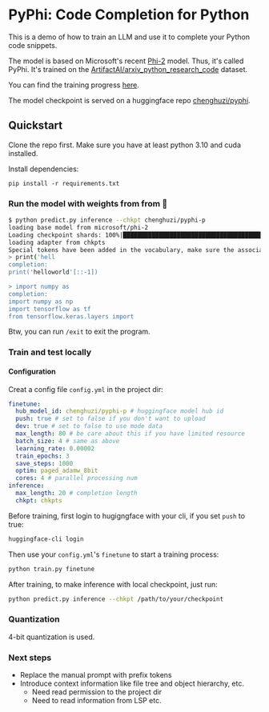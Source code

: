 # PyPhi: Code Completion for Python

This is a demo of how to train an LLM and use it to complete your Python code snippets.

The model is based on Microsoft's recent [Phi-2](https://huggingface.co/microsoft/phi-2) model. Thus, it's called PyPhi. It's trained on the [ArtifactAI/arxiv_python_research_code](https://huggingface.co/datasets/ArtifactAI/arxiv_python_research_code) dataset.


You can find the training progress [here](https://api.wandb.ai/links/chenghuzi/c1a9vy8m).

The model checkpoint is served on a huggingface repo [chenghuzi/pyphi](https://huggingface.co/chenghuzi/pyphi).

## Quickstart

Clone the repo first. Make sure you have at least python 3.10 and cuda installed.

Install dependencies:

```
pip install -r requirements.txt
```

### Run the model with weights from from 🤗

```bash
$ python predict.py inference --chkpt chenghuzi/pyphi-p
loading base model from microsoft/phi-2
Loading checkpoint shards: 100%|██████████████████████████████████████████████████████████████████████████████████████████████████| 2/2 [00:03<00:00,  1.70s/it]
loading adapter from chkpts
Special tokens have been added in the vocabulary, make sure the associated word embeddings are fine-tuned or trained.
> print('hell
completion:
print('helloworld'[::-1])

> import numpy as
completion:
import numpy as np
import tensorflow as tf
from tensorflow.keras.layers import
```

Btw, you can run `/exit` to exit the program.


### Train and test locally

#### Configuration

Creat a config file `config.yml` in the project dir:

```yaml
finetune:
  hub_model_id: chenghuzi/pyphi-p # huggingface model hub id
  push: true # set to false if you don't want to upload
  dev: true # set to false to use mode data
  max_length: 80 # be care about this if you have limited resource
  batch_size: 4 # same as above
  learning_rate: 0.00002
  train_epochs: 3
  save_steps: 1000
  optim: paged_adamw_8bit
  cores: 4 # parallel processing num
inference:
  max_length: 20 # completion length
  chkpt: chkpts

```



Before training, first login to hugigngface with your cli, if you set `push` to true:

```bash
huggingface-cli login
```

Then use your `config.yml`'s `finetune` to start a training process:

```bash
python train.py finetune
```

After training, to make inference with local checkpoint, just run:

```bash
python predict.py inference --chkpt /path/to/your/checkpoint
```

### Quantization

4-bit quantization is used.

### Next steps

* Replace the manual prompt with prefix tokens
* Introduce context information like file tree and object hierarchy, etc.
  * Need read permission to the project dir
  * Need to read information from LSP etc.